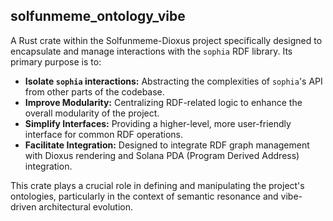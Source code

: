 ## solfunmeme_ontology_vibe

A Rust crate within the Solfunmeme-Dioxus project specifically designed to encapsulate and manage interactions with the `sophia` RDF library. Its primary purpose is to:

*   **Isolate `sophia` interactions:** Abstracting the complexities of `sophia`'s API from other parts of the codebase.
*   **Improve Modularity:** Centralizing RDF-related logic to enhance the overall modularity of the project.
*   **Simplify Interfaces:** Providing a higher-level, more user-friendly interface for common RDF operations.
*   **Facilitate Integration:** Designed to integrate RDF graph management with Dioxus rendering and Solana PDA (Program Derived Address) integration.

This crate plays a crucial role in defining and manipulating the project's ontologies, particularly in the context of semantic resonance and vibe-driven architectural evolution.